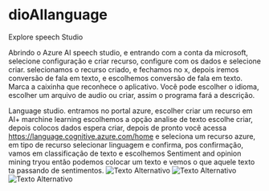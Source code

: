 # dioAIlanguage

Explore speech Studio

Abrindo o Azure AI speech studio, e entrando com a conta da microsoft, selecione configuração e criar recurso, configure com os dados e selecione criar.
selecionamos o recurso criado, e fechamos no x, depois iremos conversão de fala em texto, e escolhemos conversão de fala em texto. Marca a caixinha que reconhece o aplicativo.
Você pode escolher o idioma, escolher um arquivo de audio ou criar, assim o programa fará a descrição.

Language studio.
 entramos no portal azure, escolher criar um recurso em AI+ marchine learning escolhemos a opção analise de texto escolhe criar, depois colocos dados espera criar, depois de pronto você acessa https://language.cognitive.azure.com/home e seleciona um recurso azure, em tipo de recurso selecionar linguagem  e confirma, pos confirmação, vamos em classificação de texto e escolhemos Sentiment and opinion mining tryou então podemos colocar um texto e vemos o que aquele texto ta passando de sentimentos.
<img src="URL_da_Imagem" alt="Texto Alternativo">
<img src="URL_da_Imagem" alt="Texto Alternativo">
<img src="URL_da_Imagem" alt="Texto Alternativo">

